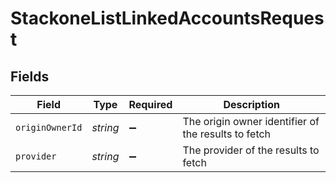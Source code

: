 # StackoneListLinkedAccountsRequest


## Fields

| Field                                               | Type                                                | Required                                            | Description                                         |
| --------------------------------------------------- | --------------------------------------------------- | --------------------------------------------------- | --------------------------------------------------- |
| `originOwnerId`                                     | *string*                                            | :heavy_minus_sign:                                  | The origin owner identifier of the results to fetch |
| `provider`                                          | *string*                                            | :heavy_minus_sign:                                  | The provider of the results to fetch                |
